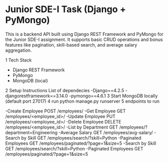 # Junior SDE-I Task (Django + PyMongo)

This is a backend API built using Django REST Framework and PyMongo for the Junior SDE-I assignment. It supports basic CRUD operations and bonus features like pagination, skill-based search, and average salary aggregation.

1 Tech Stack

- Django REST Framework
- PyMongo
- MongoDB (local)

 2 Setup Instructions
  List of dependecies
-Django==4.2.5
-djangorestframework==3.14.0
-pymongo==4.6.1
 3 Start MongoDB locally (default port 27017)
 4 run python manage.py runserver
 5 endpoints to run


-Create Employee	POST	/employees/
-Get Employee	GET	/employees/<employee_id>/
-Update Employee	PUT	/employees/<employee_id>/
-Delete Employee	DELETE	/employees/<employee_id>/
-List by Department	GET	/employees/?department=Engineering
-Average Salary	GET	/employees/avg-salary/
-Search by Skill	GET	/employees/search/?skill=Python
-Paginated Employees	GET	/employees/paginated/?page=1&size=5
-Search by Skill	GET	/employees/search/?skill=Python
-Paginated Employees	GET	/employees/paginated/?page=1&size=5
    
